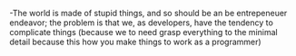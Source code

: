﻿-The world is made of stupid things, and so should be an be entrepeneuer endeavor; the problem is that we, as developers, have the tendency to complicate things (because we to need grasp everything to the minimal detail because this how you make things to work as a programmer)